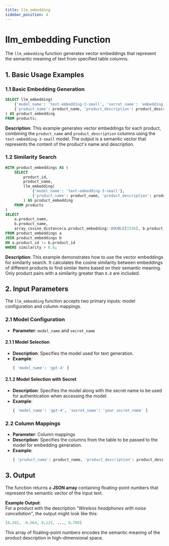 ```yaml
---
title: llm_embedding
sidebar_position: 4
---
```


# llm_embedding Function

The `llm_embedding` function generates vector embeddings that represent the semantic meaning of text from specified table columns.

## 1. Basic Usage Examples

### 1.1 Basic Embedding Generation

```sql
SELECT llm_embedding(
    {'model_name': 'text-embedding-3-small', 'secret_name': 'embedding_secret'}, 
    {'product_name': product_name, 'product_description': product_description}
) AS product_embedding
FROM products;
```

**Description**: This example generates vector embeddings for each product, combining the `product_name` and `product_description` columns using the `text-embedding-3-small` model. The output is a semantic vector that represents the content of the product's name and description.

### 1.2 Similarity Search

```sql
WITH product_embeddings AS (
    SELECT 
        product_id, 
        product_name, 
        llm_embedding(
            {'model_name': 'text-embedding-3-small'}, 
            {'product_name': product_name, 'product_description': product_description}
        ) AS product_embedding
    FROM products
)
SELECT 
    a.product_name, 
    b.product_name, 
    array_cosine_distance(a.product_embedding::DOUBLE[1536], b.product_embedding::DOUBLE[1536]) AS similarity
FROM product_embeddings a
JOIN product_embeddings b
ON a.product_id != b.product_id
WHERE similarity > 0.8;
```

**Description**: This example demonstrates how to use the vector embeddings for similarity search. It calculates the cosine similarity between embeddings of different products to find similar items based on their semantic meaning. Only product pairs with a similarity greater than `0.8` are included.

## 2. Input Parameters

The `llm_embedding` function accepts two primary inputs: model configuration and column mappings.

### 2.1 Model Configuration

- **Parameter**: `model_name` and `secret_name`

#### 2.1.1 Model Selection

- **Description**: Specifies the model used for text generation.
- **Example**:
  ```sql
  { 'model_name': 'gpt-4' }
  ```

#### 2.1.2 Model Selection with Secret

- **Description**: Specifies the model along with the secret name to be used for authentication when accessing the model.
- **Example**:
  ```sql
  { 'model_name': 'gpt-4', 'secret_name': 'your_secret_name' }
  ```

### 2.2 Column Mappings

- **Parameter**: Column mappings
- **Description**: Specifies the columns from the table to be passed to the model for embedding generation.
- **Example**:
  ```sql
  { 'product_name': product_name, 'product_description': product_description }
  ```

## 3. Output

The function returns a **JSON array** containing floating-point numbers that represent the semantic vector of the input text.

**Example Output**:  
For a product with the description *"Wireless headphones with noise cancellation"*, the output might look like this:

```json
[0.342, -0.564, 0.123, ..., 0.789]
```

This array of floating-point numbers encodes the semantic meaning of the product description in high-dimensional space.
